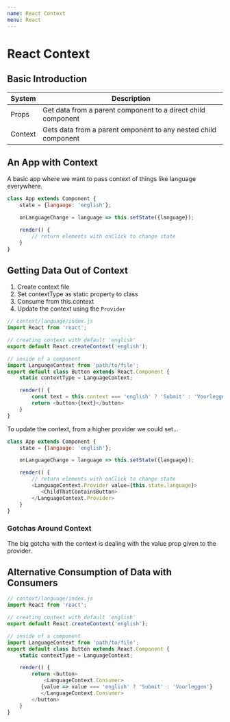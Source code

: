 ```yaml
---
name: React Context
menu: React
---
```


# React Context

## Basic Introduction

| System  | Description                                                    |
| ------- | -------------------------------------------------------------- |
| Props   | Get data from a parent component to a direct child component   |
| Context | Gets data from a parent omponent to any nested child component |

## An App with Context

A basic app where we want to pass context of things like language everywhere.

```javascript
class App extends Component {
    state = {langauge: 'english'};

    onLanguageChange = language => this.setState({language});

    render() {
        // return elements with onClick to change state
    }
}
```

## Getting Data Out of Context

1. Create context file
2. Set contextType as static property to class
3. Consume from this.context
4. Update the context using the `Provider`

```javascript
// context/language/index.js
import React from 'react';

// creating context with default 'english'
export default React.createContext('english');

// inside of a component 
import LanguageContext from 'path/to/file';
export default class Button extends React.Component {
    static contextType = LanguageContext;

    render() {
        const text = this.context === 'english' ? 'Submit' : 'Voorleggen';
        return <button>{text}</button>
    }
}
```

To update the context, from a higher provider we could set...

```javascript
class App extends Component {
    state = {langauge: 'english'};

    onLanguageChange = language => this.setState({language});

    render() {
        // return elements with onClick to change state
        <LanguageContext.Provider value={this.state.language}>
           <ChildThatContainsButton>
        </LanguageContext.Provider>
    }
}
```

### Gotchas Around Context

The big gotcha with the context is dealing with the value prop given to the provider.

## Alternative Consumption of Data with Consumers

```javascript
// context/language/index.js
import React from 'react';

// creating context with default 'english'
export default React.createContext('english');

// inside of a component 
import LanguageContext from 'path/to/file';
export default class Button extends React.Component {
    static contextType = LanguageContext;

    render() {
        return <button>
            <LanguageContext.Consumer>
           {value => value === 'english' ? 'Submit' : 'Voorleggen'}
           </LanguageContext.Consumer>
        </button>
    }
}
```